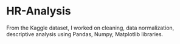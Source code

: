 # HR-Analysis
From the Kaggle dataset, I worked on cleaning, data normalization, descriptive analysis using Pandas, Numpy, Matplotlib libraries.
